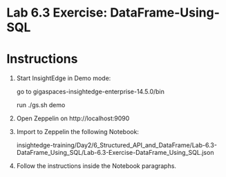 # Lab 6.3 Exercise: DataFrame-Using-SQL

# Instructions

1. Start InsightEdge in Demo mode:

    go to gigaspaces-insightedge-enterprise-14.5.0/bin

    run ./gs.sh demo

2. Open Zeppelin on http://localhost:9090

3. Import to Zeppelin the following Notebook:

    insightedge-training/Day2/6_Structured_API_and_DataFrame/Lab-6.3-DataFrame_Using_SQL/Lab-6.3-Exercise-DataFrame_Using_SQL.json

4. Follow the instructions inside the Notebook paragraphs.
